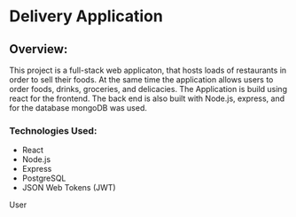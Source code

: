 # Delivery Application

## Overview:
This project is a full-stack web applicaton, that hosts loads of restaurants in order to sell their foods. At the same time the application allows users to order foods, drinks, groceries, and delicacies. The Application is build using react for the frontend. The back end is also built with Node.js, express, and for the database mongoDB was used.

### Technologies Used:
* React
* Node.js
* Express
* PostgreSQL
* JSON Web Tokens (JWT)




User